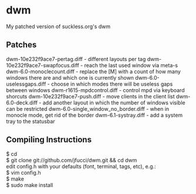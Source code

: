 dwm
===

My patched version of suckless.org's dwm

Patches
-------

dwm-10e232f9ace7-pertag.diff          - different layouts per tag
dwm-10e232f9ace7-swapfocus.diff       - reach the last used window via meta-s
dwm-6.0-monoclecount.diff             - replace the [M] with a count of how many windows there are and which one is currently shown
dwm-6.0-uselessgaps.diff              - choose in which modes there will be useless gaps between windows
dwm-r1615-mpdcontrol.diff             - control mpd via keyboard shorcuts
dwm-10e232f9ace7-push.diff            - move clients in the client list
dwm-6.0-deck.diff                     - add another layout in which the number of windows visible can be restricted
dwm-6.0-single_window_no_border.diff  - when in monocle mode, get rid of the border
dwm-6.1-systray.diff                  - add a system tray to the statusbar

Compiling Instructions
----------------------

$ cd  
$ git clone git://github.com/jfucci/dwm.git && cd dwm  
edit config.h with your defaults (font, terminal, tags, etc), e.g.:  
$ vim config.h  
$ make  
$ sudo make install  
